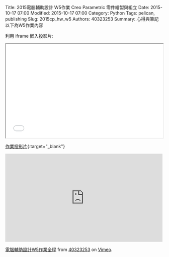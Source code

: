 Title: 2015電腦輔助設計 W5作業 Creo Parametric 零件繪製與組立
Date: 2015-10-17 07:00
Modified: 2015-10-17 07:00
Category: Python
Tags: pelican, publishing
Slug: 2015cp_hw_w5
Authors: 40323253
Summary: 心得與筆記
以下為W5作業內容

利用 iframe 嵌入投影片:

<iframe src="simplest5.html" width="500" height="300"></iframe>

[作業投影片](simplest5.html){:target="_blank"}

<iframe src="https://player.vimeo.com/video/142718369" width="500" height="281" frameborder="0" webkitallowfullscreen mozallowfullscreen allowfullscreen></iframe> <p><a href="https://vimeo.com/142718369">電腦輔助設計W5作業全程</a> from <a href="https://vimeo.com/user44939680">40323253</a> on <a href="https://vimeo.com">Vimeo</a>.</p>

